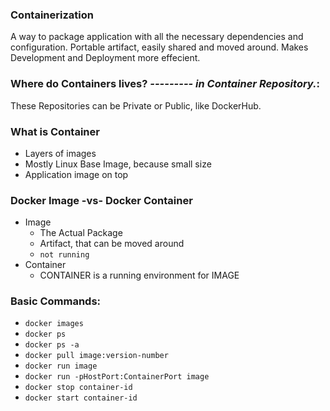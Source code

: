 ### Containerization 
A way to package application with all the necessary dependencies and configuration.
Portable artifact, easily shared and moved around.
Makes Development and Deployment more effecient.

### Where do Containers lives?  *--------- in Container Repository.*:
  These Repositories can be Private or Public, like DockerHub.

### What is Container 
  - Layers of images 
  - Mostly Linux Base Image, because small size 
  - Application image on top

### Docker Image -vs- Docker Container 
  - Image 
    - The Actual Package
    - Artifact, that can be moved around
    - `not running` 
  - Container
    - CONTAINER is a running environment for IMAGE

### Basic Commands:
  - ` docker images `
  - ` docker ps `
  - ` docker ps -a `
  - ` docker pull image:version-number `
  - ` docker run image `
  - ` docker run -pHostPort:ContainerPort image `
  - ` docker stop container-id `
  - ` docker start container-id `
